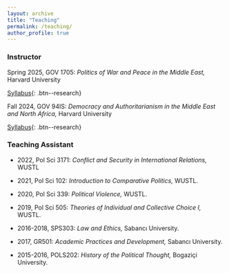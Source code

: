 ```yaml
---
layout: archive
title: "Teaching"
permalink: /teaching/
author_profile: true
---
```

<!-- Google tag (gtag.js) -->
<script async src="https://www.googletagmanager.com/gtag/js?id=G-PKJS2WFZ01"></script>
<script>
  window.dataLayer = window.dataLayer || [];
  function gtag(){dataLayer.push(arguments);}
  gtag('js', new Date());

  gtag('config', 'G-PKJS2WFZ01');
</script>

### Instructor

Spring 2025, GOV 1705: _Politics of War and Peace in the Middle East,_ Harvard University

[Syllabus](https://www.dropbox.com/scl/fi/p1x35o7jbaj6oa5ve5szp/GOV-1705-Syllabus.pdf?rlkey=mcgniriyde96bp5p3d7u5g1rh&st=uo7s9l4w&dl=0){: .btn--research}

Fall 2024, GOV 94IS: _Democracy and Authoritarianism in the Middle East and North Africa,_ Harvard University

[Syllabus](https://www.dropbox.com/scl/fi/zswb3i605b58q8dejwilv/GOV-94IS-Syllabus.pdf?rlkey=58qw3w8l8ta8h0wlrhhqjw912&st=12v3desf&dl=0){: .btn--research}



### Teaching Assistant

* 2022, Pol Sci 3171: _Conflict and Security in International Relations,_ WUSTL 

* 2021, Pol Sci 102: _Introduction to Comparative Politics,_ WUSTL. 

* 2020, Pol Sci 339: _Political Violence,_ WUSTL. 

* 2019, Pol Sci 505: _Theories of Individual and Collective Choice I,_ WUSTL.  

* 2016-2018, SPS303: _Law and Ethics,_ Sabancı University. 

* 2017, GR501: _Academic Practices and Development,_ Sabancı University. 

* 2015-2016, POLS202: _History of the Political Thought,_ Bogaziçi University. 